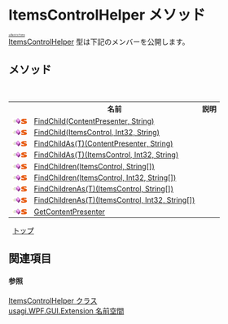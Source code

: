 # ItemsControlHelper メソッド

<div style="font-size:30%"><a href="https://github.com/usagi/usagi.cs/blob/master/docs/Home.md">≪Back to Home</a></div><a href="T_usagi_WPF_GUI_Extension_ItemsControlHelper.md">ItemsControlHelper</a> 型は下記のメンバーを公開します。


## メソッド
&nbsp;<table><tr><th></th><th>名前</th><th>説明</th></tr><tr><td>![Public メソッド](media/pubmethod.gif "Public メソッド")![静的メンバー](media/static.gif "静的メンバー")</td><td><a href="M_usagi_WPF_GUI_Extension_ItemsControlHelper_FindChild.md">FindChild(ContentPresenter, String)</a></td><td /></tr><tr><td>![Public メソッド](media/pubmethod.gif "Public メソッド")![静的メンバー](media/static.gif "静的メンバー")</td><td><a href="M_usagi_WPF_GUI_Extension_ItemsControlHelper_FindChild_1.md">FindChild(ItemsControl, Int32, String)</a></td><td /></tr><tr><td>![Public メソッド](media/pubmethod.gif "Public メソッド")![静的メンバー](media/static.gif "静的メンバー")</td><td><a href="M_usagi_WPF_GUI_Extension_ItemsControlHelper_FindChildAs__1.md">FindChildAs(T)(ContentPresenter, String)</a></td><td /></tr><tr><td>![Public メソッド](media/pubmethod.gif "Public メソッド")![静的メンバー](media/static.gif "静的メンバー")</td><td><a href="M_usagi_WPF_GUI_Extension_ItemsControlHelper_FindChildAs__1_1.md">FindChildAs(T)(ItemsControl, Int32, String)</a></td><td /></tr><tr><td>![Public メソッド](media/pubmethod.gif "Public メソッド")![静的メンバー](media/static.gif "静的メンバー")</td><td><a href="M_usagi_WPF_GUI_Extension_ItemsControlHelper_FindChildren_1.md">FindChildren(ItemsControl, String[])</a></td><td /></tr><tr><td>![Public メソッド](media/pubmethod.gif "Public メソッド")![静的メンバー](media/static.gif "静的メンバー")</td><td><a href="M_usagi_WPF_GUI_Extension_ItemsControlHelper_FindChildren.md">FindChildren(ItemsControl, Int32, String[])</a></td><td /></tr><tr><td>![Public メソッド](media/pubmethod.gif "Public メソッド")![静的メンバー](media/static.gif "静的メンバー")</td><td><a href="M_usagi_WPF_GUI_Extension_ItemsControlHelper_FindChildrenAs__1_1.md">FindChildrenAs(T)(ItemsControl, String[])</a></td><td /></tr><tr><td>![Public メソッド](media/pubmethod.gif "Public メソッド")![静的メンバー](media/static.gif "静的メンバー")</td><td><a href="M_usagi_WPF_GUI_Extension_ItemsControlHelper_FindChildrenAs__1.md">FindChildrenAs(T)(ItemsControl, Int32, String[])</a></td><td /></tr><tr><td>![Public メソッド](media/pubmethod.gif "Public メソッド")![静的メンバー](media/static.gif "静的メンバー")</td><td><a href="M_usagi_WPF_GUI_Extension_ItemsControlHelper_GetContentPresenter.md">GetContentPresenter</a></td><td /></tr></table>&nbsp;
<a href="#itemscontrolhelper-メソッド">トップ</a>

## 関連項目


#### 参照
<a href="T_usagi_WPF_GUI_Extension_ItemsControlHelper.md">ItemsControlHelper クラス</a><br /><a href="N_usagi_WPF_GUI_Extension.md">usagi.WPF.GUI.Extension 名前空間</a><br />